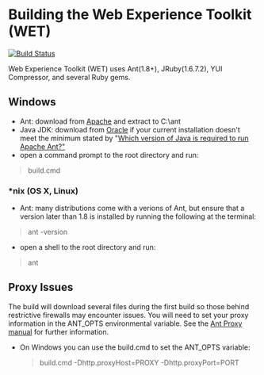 # Building the Web Experience Toolkit (WET)

[![Build Status](https://secure.travis-ci.org/wet-boew/wet-boew.png?branch=master)](http://travis-ci.org/wet-boew/wet-boew)

Web Experience Toolkit (WET) uses Ant(1.8+), JRuby(1.6.7.2), YUI Compressor, and several Ruby gems.

## Windows

* Ant: download from [Apache](http://ant.apache.org) and extract to C:\ant
* Java JDK: download from [Oracle](http://www.oracle.com/technetwork/java/javase/downloads/index.html) if your current installation doesn't meet the minimum stated by "[Which version of Java is required to run Apache Ant?"](http://ant.apache.org/faq.html#java-version)
* open a command prompt to the root directory and run:
> build.cmd 

### *nix (OS X, Linux)

* Ant: many distributions come with a verions of Ant, but ensure that a version later than 1.8 is installed by running the following at the terminal:
> ant -version

* open a shell to the root directory and run:
> ant

## Proxy Issues
The build will download several files during the first build so those behind restrictive firewalls may encounter issues.
You will need to set your proxy information in the ANT_OPTS environmental variable. See the [Ant Proxy manual](http://ant.apache.org/manual/proxy.html) for further information.

* On Windows you can use the build.cmd to set the ANT_OPTS variable: 
	> build.cmd -Dhttp.proxyHost=PROXY -Dhttp.proxyPort=PORT